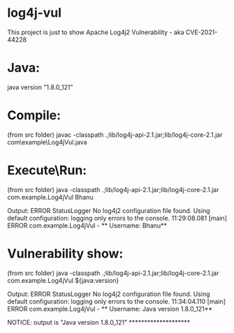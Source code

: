 # log4j-vul
This project is just to show Apache Log4j2 Vulnerability - aka CVE-2021-44228

Java:
========
java version "1.8.0_121"

Compile:
========
(from src folder)
javac -classpath .;lib/log4j-api-2.1.jar;lib/log4j-core-2.1.jar com\example\Log4jVul.java

Execute\Run:
=============
(from src folder)
java -classpath .;lib/log4j-api-2.1.jar;lib/log4j-core-2.1.jar com.example.Log4jVul Bhanu

Output:
ERROR StatusLogger No log4j2 configuration file found. Using default configuration: logging only errors to the console.
11:29:08.081 [main] ERROR com.example.Log4jVul - ** Username: Bhanu**

Vulnerability show:
===================
(from src folder)
java -classpath .;lib/log4j-api-2.1.jar;lib/log4j-core-2.1.jar com.example.Log4jVul ${java:version}

Output:
ERROR StatusLogger No log4j2 configuration file found. Using default configuration: logging only errors to the console.
11:34:04.110 [main] ERROR com.example.Log4jVul - ** Username: Java version 1.8.0_121**

NOTICE: output is "Java version 1.8.0_121" ********************





